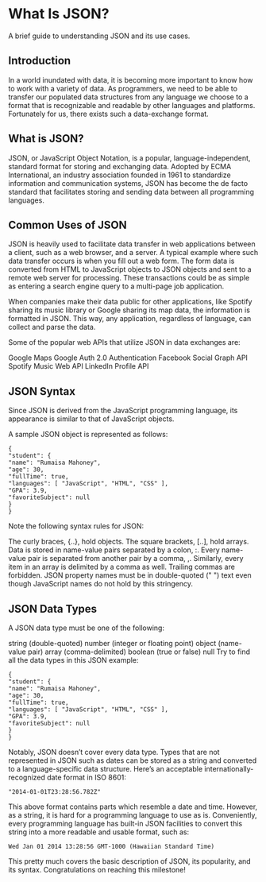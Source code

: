 # What Is JSON?

A brief guide to understanding JSON and its use cases.

## Introduction

In a world inundated with data, it is becoming more important to know how to work with a variety of data. As programmers, we need to be able to transfer our populated data structures from any language we choose to a format that is recognizable and readable by other languages and platforms. Fortunately for us, there exists such a data-exchange format.

## What is JSON?

JSON, or JavaScript Object Notation, is a popular, language-independent, standard format for storing and exchanging data. Adopted by ECMA International, an industry association founded in 1961 to standardize information and communication systems, JSON has become the de facto standard that facilitates storing and sending data between all programming languages.

## Common Uses of JSON

JSON is heavily used to facilitate data transfer in web applications between a client, such as a web browser, and a server. A typical example where such data transfer occurs is when you fill out a web form. The form data is converted from HTML to JavaScript objects to JSON objects and sent to a remote web server for processing. These transactions could be as simple as entering a search engine query to a multi-page job application.

When companies make their data public for other applications, like Spotify sharing its music library or Google sharing its map data, the information is formatted in JSON. This way, any application, regardless of language, can collect and parse the data.

Some of the popular web APIs that utilize JSON in data exchanges are:

Google Maps
Google Auth 2.0 Authentication
Facebook Social Graph API
Spotify Music Web API
LinkedIn Profile API

## JSON Syntax

Since JSON is derived from the JavaScript programming language, its appearance is similar to that of JavaScript objects.

A sample JSON object is represented as follows:

```
{
"student": {
"name": "Rumaisa Mahoney",
"age": 30,
"fullTime": true,
"languages": [ "JavaScript", "HTML", "CSS" ],
"GPA": 3.9,
"favoriteSubject": null
}
}
```

Note the following syntax rules for JSON:

The curly braces, {..}, hold objects.
The square brackets, [..], hold arrays.
Data is stored in name-value pairs separated by a colon, :.
Every name-value pair is separated from another pair by a comma, ,. Similarly, every item in an array is delimited by a comma as well. Trailing commas are forbidden.
JSON property names must be in double-quoted (" ") text even though JavaScript names do not hold by this stringency.

## JSON Data Types

A JSON data type must be one of the following:

string (double-quoted)
number (integer or floating point)
object (name-value pair)
array (comma-delimited)
boolean (true or false)
null
Try to find all the data types in this JSON example:

```
{
"student": {
"name": "Rumaisa Mahoney",
"age": 30,
"fullTime": true,
"languages": [ "JavaScript", "HTML", "CSS" ],
"GPA": 3.9,
"favoriteSubject": null
}
}
```

Notably, JSON doesn’t cover every data type. Types that are not represented in JSON such as dates can be stored as a string and converted to a language-specific data structure. Here’s an acceptable internationally-recognized date format in ISO 8601:

```
"2014-01-01T23:28:56.782Z"
```

This above format contains parts which resemble a date and time. However, as a string, it is hard for a programming language to use as is. Conveniently, every programming language has built-in JSON facilities to convert this string into a more readable and usable format, such as:

```
Wed Jan 01 2014 13:28:56 GMT-1000 (Hawaiian Standard Time)
```

This pretty much covers the basic description of JSON, its popularity, and its syntax. Congratulations on reaching this milestone!
